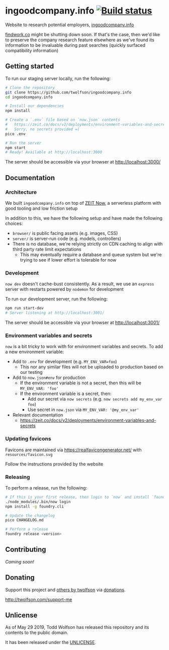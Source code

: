 # ingoodcompany.info [![Build status](https://circleci.com/gh/twolfson/ingoodcompany.info/tree/master.svg?style=svg)](https://circleci.com/gh/twolfson/ingoodcompany.info/tree/master)

Website to research potential employers, [ingoodcompany.info][]

[findwork.co][] might be shutting down soon. If that's the case, then we'd like to preserve the company research feature elsewhere as we've found its information to be invaluable during past searches (quickly surfaced compatibility information)

[ingoodcompany.info]: https://ingoodcompany.info/
[findwork.co]: https://findwork.co/

## Getting started
To run our staging server locally, run the following:

```bash
# Clone the repository
git clone https://github.com/twolfson/ingoodcompany.info
cd ingoodcompany.info

# Install our dependencies
npm install

# Create a `.env` file based on `now.json` contents
#   https://zeit.co/docs/v2/deployments/environment-variables-and-secrets
#   Sorry, no secrets provided =(
pico .env

# Run the server
npm start
# Ready! Available at http://localhost:3000
```

The server should be accessible via your browser at <http://localhost:3000/>

## Documentation
### Architecture
We built `ingoodcompany.info` on top of [ZEIT Now][], a serverless platform with good tooling and low friction setup

In addition to this, we have the following setup and have made the following choices:

- `browser/` is public facing assets (e.g. images, CSS)
- `server/` is server-run code (e.g. models, controllers)
- There is no database, we're relying strictly on CDN caching to align with third party rate limit expectations
    - This may eventually require a database and queue system but we're trying to see if lower effort is tolerable for now

[ZEIT Now]: https://zeit.co/now

### Development
`now dev` doesn't cache-bust consistently. As a result, we use an `express` server with restarts powered by `nodemon` for development

To run our development server, run the following:

```bash
npm run start-dev
# Server listening at http://localhost:3001/
```

The server should be accessible via your browser at <http://localhost:3001/>

### Environment variables and secrets
`now` is a bit tricky to work with for environment variables and secrets. To add a new environment variable:

- Add to `.env` for development (e.g. `MY_ENV_VAR=foo`)
  - This nor any similar files will not be uploaded to production based on our testing
- Add to `now.json#env` for production
  - If the environment variable is not a secret, then this will be `MY_ENV_VAR: 'foo'`
  - If the environment variable is a secret, then:
    - Add our secret via `now secrets` (e.g. `now secrets add my_env_var foo`)
    - Use secret in `now.json` via `MY_ENV_VAR: '@my_env_var'`
- Relevant documentation
  - https://zeit.co/docs/v2/deployments/environment-variables-and-secrets

### Updating favicons
Favicons are maintained via <https://realfavicongenerator.net/> with `resources/favicon.svg`

Follow the instructions provided by the website

### Releasing
To perform a release, run the following:

```bash
# If this is your first release, then login to `now` and install `foundry.cli`
./node_modules/.bin/now login
npm install -g foundry.cli

# Update the changelog
pico CHANGELOG.md

# Perform a release
foundry release <version>
```

## Contributing
*Coming soon!*

## Donating
Support this project and [others by twolfson][twolfson-projects] via [donations][twolfson-support-me].

<http://twolfson.com/support-me>

[twolfson-projects]: http://twolfson.com/projects
[twolfson-support-me]: http://twolfson.com/support-me

## Unlicense
As of May 29 2019, Todd Wolfson has released this repository and its contents to the public domain.

It has been released under the [UNLICENSE][].

[UNLICENSE]: UNLICENSE
